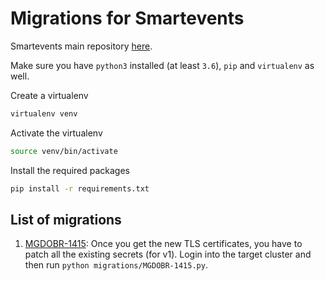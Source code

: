# Migrations for Smartevents

Smartevents main repository [here](https://github.com/5733d9e2be6485d52ffa08870cabdee0/sandbox).

Make sure you have `python3` installed (at least `3.6`), `pip` and `virtualenv` as well.

Create a virtualenv

```bash
virtualenv venv
```

Activate the virtualenv

```bash
source venv/bin/activate
```

Install the required packages

```bash
pip install -r requirements.txt
```

## List of migrations

1. [MGDOBR-1415](https://issues.redhat.com/browse/MGDOBR-1415): Once you get the new TLS certificates, you have to patch all the existing secrets (for v1). Login into the target cluster and then run `python migrations/MGDOBR-1415.py`.
